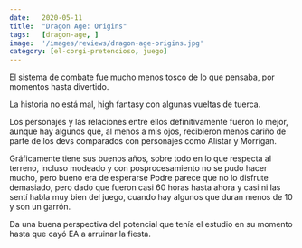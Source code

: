 ```yaml
---
date:   2020-05-11
title:  "Dragon Age: Origins"
tags:   [dragon-age, ]
image:  '/images/reviews/dragon-age-origins.jpg'
category: [el-corgi-pretencioso, juego]
---
```

El sistema de combate fue mucho menos tosco de lo que pensaba, por momentos hasta divertido.

La historia no está mal, high fantasy con algunas vueltas de tuerca.

Los personajes y las relaciones entre ellos definitivamente fueron lo mejor, aunque hay algunos que, al menos a mis ojos, recibieron menos cariño de parte de los devs comparados con personajes como Alistar y Morrigan.

Gráficamente tiene sus buenos años, sobre todo en lo que respecta al terreno, incluso modeado y con posprocesamiento no se pudo hacer mucho, pero bueno era de esperarse
Podre parece que no lo disfrute demasiado, pero dado que fueron casi 60 horas hasta ahora y casi ni las sentí habla muy bien del juego, cuando hay algunos que duran menos de 10 y son un garrón.

Da una buena perspectiva del potencial que tenía el estudio en su momento hasta que cayó EA a arruinar la fiesta.
